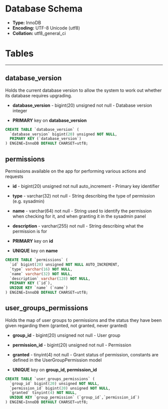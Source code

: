 # Database Schema

* **Type:** InnoDB
* **Encoding:** UTF-8 Unicode (utf8)
* **Collation:** utf8_general_ci

# Tables
******************************************************************************************************************

database_version
-------------------------
Holds the current database version to allow the system to work out whether its database requires upgrading.

* **database_version** - bigint(20) unsigned not null - Database version integer

* **PRIMARY** key on **database_version**

```sql
CREATE TABLE `database_version` (
  `database_version` bigint(20) unsigned NOT NULL,
  PRIMARY KEY (`database_version`)
) ENGINE=InnoDB DEFAULT CHARSET=utf8;
```

permissions
-------------------------
Permissions available on the app for performing various actions and requests

* **id** - bigint(20) unsigned not null auto_increment - Primary key identifier
* **type** - varchar(32) not null - String describing the type of permission (e.g. sysadmin)
* **name** - varchar(64) not null - String used to identify the permission when checking for it, and when granting it in the sysadmin panel
* **description** - varchar(255) not null - String describing what the permission is for

* **PRIMARY** key on **id**
* **UNIQUE** key on **name**

```sql
CREATE TABLE `permissions` (
  `id` bigint(20) unsigned NOT NULL AUTO_INCREMENT,
  `type` varchar(16) NOT NULL,
  `name` varchar(32) NOT NULL,
  `description` varchar(128) NOT NULL,
  PRIMARY KEY (`id`),
  UNIQUE KEY `name` (`name`)
) ENGINE=InnoDB DEFAULT CHARSET=utf8;
```

user_groups_permissions
-------------------------
Holds the map of user groups to permissions and the status they have been given regarding them (granted, not granted, never granted)

* **group_id** - bigint(20) unsigned not null - User group
* **permission_id** - bigint(20) unsigned not null - Permission
* **granted** - tinyint(4) not null - Grant status of permission, constants are defined in the UserGroupPermission model

* **UNIQUE** key on **group_id, permission_id**

```sql
CREATE TABLE `user_groups_permissions` (
  `group_id` bigint(20) unsigned NOT NULL,
  `permission_id` bigint(20) unsigned NOT NULL,
  `granted` tinyint(4) NOT NULL,
  UNIQUE KEY `group_permission` (`group_id`,`permission_id`)
) ENGINE=InnoDB DEFAULT CHARSET=utf8;
```
